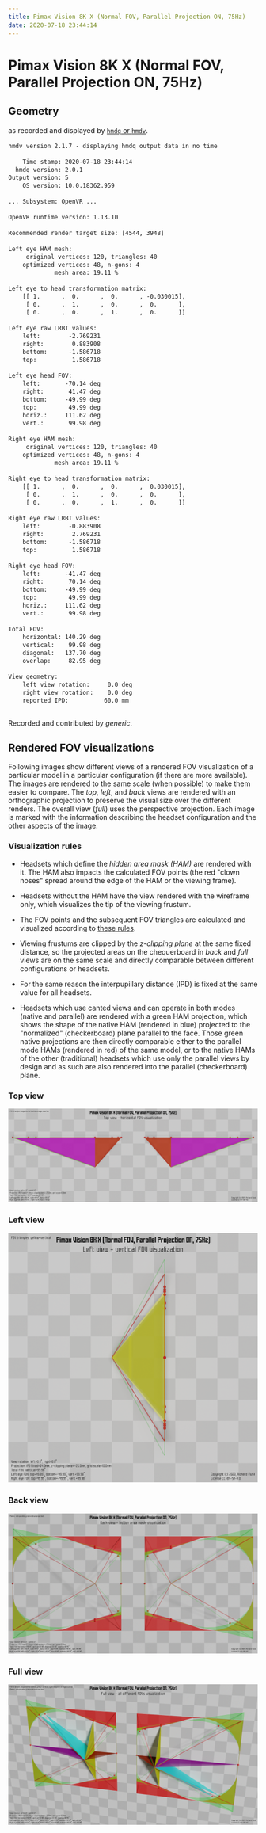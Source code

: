 ```yaml
---
title: Pimax Vision 8K X (Normal FOV, Parallel Projection ON, 75Hz)
date: 2020-07-18 23:44:14
---
```

# Pimax Vision 8K X (Normal FOV, Parallel Projection ON, 75Hz)

## Geometry

as recorded and displayed by [`hmdq` or `hmdv`](https://github.com/risa2000/hmdq).
```
hmdv version 2.1.7 - displaying hmdq output data in no time

    Time stamp: 2020-07-18 23:44:14
  hmdq version: 2.0.1
Output version: 5
    OS version: 10.0.18362.959

... Subsystem: OpenVR ...

OpenVR runtime version: 1.13.10

Recommended render target size: [4544, 3948]

Left eye HAM mesh:
     original vertices: 120, triangles: 40
    optimized vertices: 48, n-gons: 4
             mesh area: 19.11 %

Left eye to head transformation matrix:
    [[ 1.      ,  0.      ,  0.      , -0.030015],
     [ 0.      ,  1.      ,  0.      ,  0.      ],
     [ 0.      ,  0.      ,  1.      ,  0.      ]]

Left eye raw LRBT values:
    left:        -2.769231
    right:        0.883908
    bottom:      -1.586718
    top:          1.586718

Left eye head FOV:
    left:       -70.14 deg
    right:       41.47 deg
    bottom:     -49.99 deg
    top:         49.99 deg
    horiz.:     111.62 deg
    vert.:       99.98 deg

Right eye HAM mesh:
     original vertices: 120, triangles: 40
    optimized vertices: 48, n-gons: 4
             mesh area: 19.11 %

Right eye to head transformation matrix:
    [[ 1.      ,  0.      ,  0.      ,  0.030015],
     [ 0.      ,  1.      ,  0.      ,  0.      ],
     [ 0.      ,  0.      ,  1.      ,  0.      ]]

Right eye raw LRBT values:
    left:        -0.883908
    right:        2.769231
    bottom:      -1.586718
    top:          1.586718

Right eye head FOV:
    left:       -41.47 deg
    right:       70.14 deg
    bottom:     -49.99 deg
    top:         49.99 deg
    horiz.:     111.62 deg
    vert.:       99.98 deg

Total FOV:
    horizontal: 140.29 deg
    vertical:    99.98 deg
    diagonal:   137.70 deg
    overlap:     82.95 deg

View geometry:
    left view rotation:     0.0 deg
    right view rotation:    0.0 deg
    reported IPD:          60.0 mm


```
Recorded and contributed by _generic_.

## Rendered FOV visualizations

Following images show different views of a rendered FOV visualization of a
particular model in a particular configuration (if there are more available).
The images are rendered to the same scale (when possible) to make them easier
to compare. The _top_, _left_, and _back_ views are rendered with an
orthographic projection to preserve the visual size over the different renders.
The overall view (_full_) uses the perspective projection. Each image is marked
with the information describing the headset configuration and the other aspects
of the image.

### Visualization rules

* Headsets which define the _hidden area mask (HAM)_ are rendered with it. The
  HAM also impacts the calculated FOV points (the red "clown noses" spread
  around the edge of the HAM or the viewing frame).

* Headsets without the HAM have the view rendered with the wireframe only, which
  visualizes the tip of the viewing frustum.

* The FOV points and the subsequent FOV triangles are calculated and visualized
  according to [these
  rules](https://risa2000.github.io/vrdocs/docs/hmd_fov_calculation).

* Viewing frustums are clipped by the _z-clipping plane_ at the same fixed
  distance, so the projected areas on the chequerboard in _back_ and _full_
  views are on the same scale and directly comparable between different
  configurations or headsets.

* For the same reason the interpupillary distance (IPD) is fixed at the same
  value for all headsets.

* Headsets which use canted views and can operate in both modes (native and
  parallel) are rendered with a green HAM projection, which shows the shape of
  the native HAM (rendered in blue) projected to the "normalized"
  (checkerboard) plane parallel to the face. Those green native projections are
  then directly comparable either to the parallel mode HAMs (rendered in red)
  of the same model, or to the native HAMs of the other (traditional) headsets
  which use only the parallel views by design and as such are also rendered
  into the parallel (checkerboard) plane.

### Top view
[![Pimax Vision 8K X (Normal FOV, Parallel Projection ON, 75Hz) - top view](../images/PimaxVision8KX_Normal_PP_R75_top.dmx.png)](../images/PimaxVision8KX_Normal_PP_R75_top.dmx.png)

### Left view
[![Pimax Vision 8K X (Normal FOV, Parallel Projection ON, 75Hz) - left view](../images/PimaxVision8KX_Normal_PP_R75_left.dmx.png)](../images/PimaxVision8KX_Normal_PP_R75_left.dmx.png)

### Back view
[![Pimax Vision 8K X (Normal FOV, Parallel Projection ON, 75Hz) - back view](../images/PimaxVision8KX_Normal_PP_R75_back.dmx.png)](../images/PimaxVision8KX_Normal_PP_R75_back.dmx.png)

### Full view
[![Pimax Vision 8K X (Normal FOV, Parallel Projection ON, 75Hz) - full view](../images/PimaxVision8KX_Normal_PP_R75_over.dmx.png)](../images/PimaxVision8KX_Normal_PP_R75_over.dmx.png)

